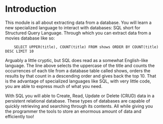 # Introduction

This module is all about extracting data from a database. You will learn a new specialized language to interact with databases: SQL short for Structured Query Language. Through which you can extract data from a movies database like so:

        SELECT UPPER(title), COUNT(title) FROM shows ORDER BY COUNT(title) DESC LIMIT 10

Arguably a little cryptic, but SQL does read as a somewhat English-like language. The line above selects the uppercase of the title and counts the occurrences of each tile from a database table called shows, orders the results by that count in a descending order and gives back the top 10. That is the advantage of specialized languages like SQL, with very little code, you are able to express much of what you need.

With SQL you will able to Create, Read, Update or Delete (CRUD) data in a persistent relational database. These types of databases are capable of quickly retrieving and searching through its contents. All while giving you the programmer the tools to store an enormous amount of data and efficiently too!
